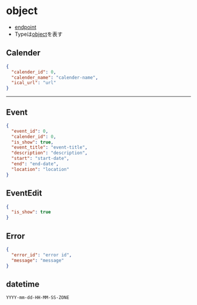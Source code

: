 # object

* [endpoint](endpoint.md)
* Typeは[object](object.md)を表す

## Calender

```json
{
  "calender_id": 0,
  "calender_name": "calender-name",
  "ical_url": "url"
}
```

***

## Event

```json
{
  "event_id": 0,
  "calender_id": 0,
  "is_show": true,
  "event_title": "event-title",
  "description": "description",
  "start": "start-date",
  "end": "end-date",
  "location": "location"
}
```

## EventEdit

```json
{
  "is_show": true
}
```
## Error

```json
{
  "error_id": "error id",
  "message": "message"
}
```

## datetime

```
YYYY-mm-dd-HH-MM-SS-ZONE
```

